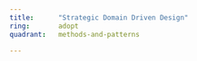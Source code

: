 ```yaml
---
title:      "Strategic Domain Driven Design"
ring:       adopt
quadrant:   methods-and-patterns

---
```

